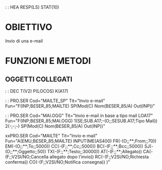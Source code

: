  :  : HEA RESP(LS) STAT(10)
# OBIETTIVO
Invio di una e-mail

# FUNZIONI E METODI

## OGGETTI COLLEGATI
 :  : DEC T(V2) P(LOCOS) K(A17)

 :  : PRO.SER Cod="MAILTE_SP" Tit="Invio e-mail" Fun="F(INP;B£SER_85;MAILTE) SP(Mod(C) Nom(B£SER_85/A) Out(INP))"

 :  : PRO.SER Cod="MAI.OGG" Tit="Invio e-mail in base a tipo mail LOA17" Fun="F(INP;B£SER_85;MAI.OGG) 1(SE;SUB.A17;-(O;;SESUB.A17;Tipo Mail))  2(-;-;-) SP(Mod(C) Nom(B£SER_85/A) Out(INP))"

xxPRO.SER Cod="MAILTE" Tit="Invio e-mail" Fun="A(EMU;B£SER_85;MAILTE) INPUT(ME(AS400) FR(-(O;;\*\*;From;;70)) EM(-(O;;\*\*;To;;5000)) CC(-(F;;\*\*;Cc;;5000)) BC(-(F;;\*\*;Bcc;;5000)) SJ(-(O;;\*\*;Oggetto;;50)) TX(-(F;;\*\*;Testo;;30000)) AT(-(F;;\*\*;Allegato)) CA(-(F;;V2SI/NO;Cancella allegato dopo l'invio)) RC(-(F;;V2SI/NO;Richiesta conferma)) CO(-(F;;V2SI/NO;Notifica consegna)) )"

